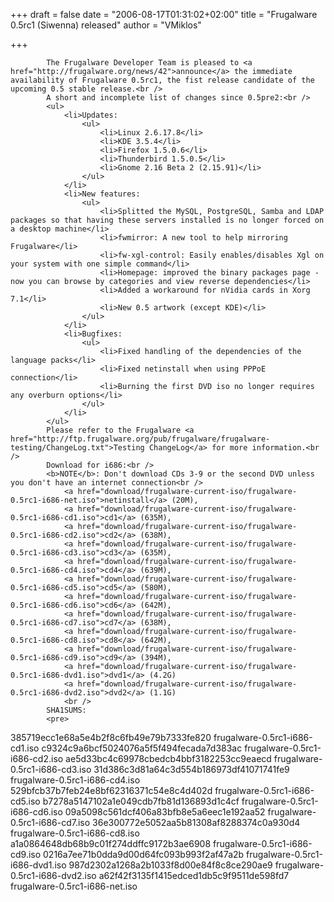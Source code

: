 
+++
draft = false
date = "2006-08-17T01:31:02+02:00"
title = "Frugalware 0.5rc1 (Siwenna) released"
author = "VMiklos"

+++

            The Frugalware Developer Team is pleased to <a href="http://frugalware.org/news/42">announce</a> the immediate availability of Frugalware 0.5rc1, the fist release candidate of the upcoming 0.5 stable release.<br />
            A short and incomplete list of changes since 0.5pre2:<br />
            <ul>
                <li>Updates:
                    <ul>
                        <li>Linux 2.6.17.8</li>
                        <li>KDE 3.5.4</li>
                        <li>Firefox 1.5.0.6</li>
                        <li>Thunderbird 1.5.0.5</li>
                        <li>Gnome 2.16 Beta 2 (2.15.91)</li>
                    </ul>
                </li>
                <li>New features:
                    <ul>
                        <li>Splitted the MySQL, PostgreSQL, Samba and LDAP packages so that having these servers installed is no longer forced on a desktop machine</li>
                        <li>fwmirror: A new tool to help mirroring Frugalware</li>
                        <li>fw-xgl-control: Easily enables/disables Xgl on your system with one simple command</li>
                        <li>Homepage: improved the binary packages page - now you can browse by categories and view reverse dependencies</li>
                        <li>Added a workaround for nVidia cards in Xorg 7.1</li>
                        <li>New 0.5 artwork (except KDE)</li>
                    </ul>
                </li>
                <li>Bugfixes:
                    <ul>
                        <li>Fixed handling of the dependencies of the language packs</li>
                        <li>Fixed netinstall when using PPPoE connection</li>
                        <li>Burning the first DVD iso no longer requires any overburn options</li>
                    </ul>
                </li>
            </ul>
            Please refer to the Frugalware <a href="http://ftp.frugalware.org/pub/frugalware/frugalware-testing/ChangeLog.txt">Testing ChangeLog</a> for more information.<br />
            Download for i686:<br />
            <b>NOTE</b>: Don't download CDs 3-9 or the second DVD unless you don't have an internet connection<br />
                <a href="download/frugalware-current-iso/frugalware-0.5rc1-i686-net.iso">netinstall</a> (20M),
                <a href="download/frugalware-current-iso/frugalware-0.5rc1-i686-cd1.iso">cd1</a> (635M),
                <a href="download/frugalware-current-iso/frugalware-0.5rc1-i686-cd2.iso">cd2</a> (638M),
                <a href="download/frugalware-current-iso/frugalware-0.5rc1-i686-cd3.iso">cd3</a> (635M),
                <a href="download/frugalware-current-iso/frugalware-0.5rc1-i686-cd4.iso">cd4</a> (639M),
                <a href="download/frugalware-current-iso/frugalware-0.5rc1-i686-cd5.iso">cd5</a> (580M),
                <a href="download/frugalware-current-iso/frugalware-0.5rc1-i686-cd6.iso">cd6</a> (642M),
                <a href="download/frugalware-current-iso/frugalware-0.5rc1-i686-cd7.iso">cd7</a> (638M),
                <a href="download/frugalware-current-iso/frugalware-0.5rc1-i686-cd8.iso">cd8</a> (642M),
                <a href="download/frugalware-current-iso/frugalware-0.5rc1-i686-cd9.iso">cd9</a> (394M),
                <a href="download/frugalware-current-iso/frugalware-0.5rc1-i686-dvd1.iso">dvd1</a> (4.2G)
                <a href="download/frugalware-current-iso/frugalware-0.5rc1-i686-dvd2.iso">dvd2</a> (1.1G)
                <br />
            SHA1SUMS:
            <pre>
385719ecc1e68a5e4b2f8c6fb49e79b7333fe820  frugalware-0.5rc1-i686-cd1.iso
c9324c9a6bcf5024076a5f5f494fecada7d383ac  frugalware-0.5rc1-i686-cd2.iso
ae5d33bc4c69978cbedcb4bbf3182253cc9eaecd  frugalware-0.5rc1-i686-cd3.iso
31d386c3d81a64c3d554b186973df41071741fe9  frugalware-0.5rc1-i686-cd4.iso
529bfcb37b7feb24e8bf62316371c54e8c4d402d  frugalware-0.5rc1-i686-cd5.iso
b7278a5147102a1e049cdb7fb81d136893d1c4cf  frugalware-0.5rc1-i686-cd6.iso
09a5098c561dcf406a83bfb8e5a6eec1e192aa52  frugalware-0.5rc1-i686-cd7.iso
36e300772e5052aa5b81308af8288374c0a930d4  frugalware-0.5rc1-i686-cd8.iso
a1a0864648db68b9c01f274ddffc9172b3ae6908  frugalware-0.5rc1-i686-cd9.iso
0216a7ee71b0dda9d00d64fc093b993f2af47a2b  frugalware-0.5rc1-i686-dvd1.iso
987d2302a1268a2b1033f8d00e84f8c8ce290ae9  frugalware-0.5rc1-i686-dvd2.iso
a62f42f3135f1415edced1db5c9f9511de598fd7  frugalware-0.5rc1-i686-net.iso
            </pre>
            
        